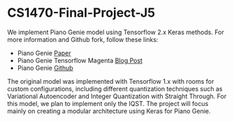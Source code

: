 # CS1470-Final-Project-J5
We implement Piano Genie model using Tensorflow 2.x Keras methods. For more information and Github fork, follow these links:
* Piano Genie [Paper](https://arxiv.org/pdf/1810.05246.pdf)
* Piano Genie Tensorflow Magenta [Blog Post](https://magenta.tensorflow.org/pianogenie)
* Piano Genie [Github](https://github.com/tensorflow/magenta/tree/master/magenta/models/piano_genie)

The original model was implemented with Tensorflow 1.x with rooms for custom configurations, including different quantization techniques such as Variational Autoencoder and Integer Quantization with Straight Through. For this model, we plan to implement only the IQST. The project will focus mainly on creating a modular architecture using Keras for Piano Genie.

